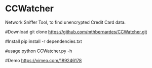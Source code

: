 # CCWatcher
Network Sniffer Tool, to find unencrypted Credit Card data.

#Download
git clone https://github.com/mthbernardes/CCWatcher.git

#Install
pip install -r dependencies.txt

#usage
python CCWatcher.py -h

#Demo
https://vimeo.com/189246178

